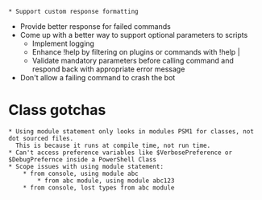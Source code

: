     * Support custom response formatting
* Provide better response for failed commands
* Come up with a better way to support optional parameters to scripts
    * Implement logging
    * Enhance !help by filtering on plugins or commands with !help <plugin> | <command>
    * Validate mandatory parameters before calling command and respond back with appropriate error message
* Don't allow a failing command to crash the bot

# Class gotchas
    * Using module statement only looks in modules PSM1 for classes, not dot sourced files.
      This is because it runs at compile time, not run time.
    * Can't access preference variables like $VerbosePreference or $DebugPrefernce inside a PowerShell Class
    * Scope issues with using module statement:
        * from console, using module abc
            * from abc module, using module abc123
        * from console, lost types from abc module

